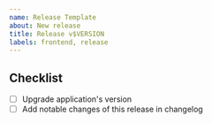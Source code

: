 ```yaml
---
name: Release Template
about: New release
title: Release v$VERSION
labels: frontend, release
---
```


## Checklist

- [ ] Upgrade application's version
- [ ] Add notable changes of this release in changelog

